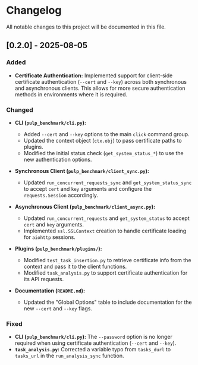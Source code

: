# Changelog

All notable changes to this project will be documented in this file.

## [0.2.0] - 2025-08-05

### Added

- **Certificate Authentication:** Implemented support for client-side certificate authentication (`--cert` and `--key`) across both synchronous and asynchronous clients. This allows for more secure authentication methods in environments where it is required.

### Changed

- **CLI (`pulp_benchmark/cli.py`):**
  - Added `--cert` and `--key` options to the main `click` command group.
  - Updated the context object (`ctx.obj`) to pass certificate paths to plugins.
  - Modified the initial status check (`get_system_status_*`) to use the new authentication options.

- **Synchronous Client (`pulp_benchmark/client_sync.py`):**
  - Updated `run_concurrent_requests_sync` and `get_system_status_sync` to accept `cert` and `key` arguments and configure the `requests.Session` accordingly.

- **Asynchronous Client (`pulp_benchmark/client_async.py`):**
  - Updated `run_concurrent_requests` and `get_system_status` to accept `cert` and `key` arguments.
  - Implemented `ssl.SSLContext` creation to handle certificate loading for `aiohttp` sessions.

- **Plugins (`pulp_benchmark/plugins/`):**
  - Modified `test_task_insertion.py` to retrieve certificate info from the context and pass it to the client functions.
  - Modified `task_analysis.py` to support certificate authentication for its API requests.

- **Documentation (`README.md`):**
  - Updated the "Global Options" table to include documentation for the new `--cert` and `--key` flags.

### Fixed

- **CLI (`pulp_benchmark/cli.py`):** The `--password` option is no longer required when using certificate authentication (`--cert` and `--key`).
- **`task_analysis.py`:** Corrected a variable typo from `tasks_durl` to `tasks_url` in the `run_analysis_sync` function.
